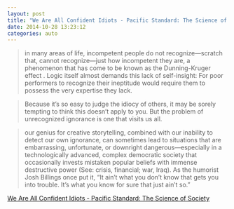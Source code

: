 ```yaml
---
layout: post
title: "We Are All Confident Idiots - Pacific Standard: The Science of Society"
date: 2014-10-28 13:23:12
categories: auto
---
```


> in many areas of life, incompetent people do not recognize—scratch that, cannot recognize—just how incompetent they are, a phenomenon that has come to be known as the Dunning-Kruger effect . Logic itself almost demands this lack of self-insight: For poor performers to recognize their ineptitude would require them to possess the very expertise they lack.

 <!-- --> 

> Because it’s so easy to judge the idiocy of others, it may be sorely tempting to think this doesn’t apply to you. But the problem of unrecognized ignorance is one that visits us all.

 <!-- --> 

> our genius for creative storytelling, combined with our inability to detect our own ignorance, can sometimes lead to situations that are embarrassing, unfortunate, or downright dangerous—especially in a technologically advanced, complex democratic society that occasionally invests mistaken popular beliefs with immense destructive power (See: crisis, financial; war, Iraq). As the humorist Josh Billings once put it, “It ain’t what you don’t know that gets you into trouble. It’s what you know for sure that just ain’t so.”

 <!-- --> 

[We Are All Confident Idiots - Pacific Standard: The Science of Society](http://www.psmag.com/navigation/health-and-behavior/confident-idiots-92793/)